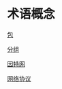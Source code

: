 # 术语概念

[包](network-package.md)

[分组](network-分组.md)

[因特网](what-is-internet.md)

[网络协议](network-protocol.md)